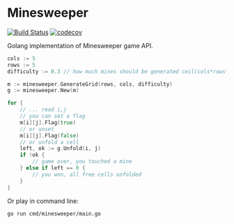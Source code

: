 # Minesweeper
[![Build Status](https://travis-ci.org/regeda/minesweeper.svg?branch=master)](https://travis-ci.org/regeda/minesweeper)
[![codecov](https://codecov.io/gh/regeda/minesweeper/branch/master/graph/badge.svg)](https://codecov.io/gh/regeda/minesweeper)

Golang implementation of Minesweeper game API.

```go
cols := 5
rows := 5
difficulty := 0.3 // how much mines should be generated ceil(cols*rows*difficulty)

m := minesweeper.GenerateGrid(rows, cols, difficulty)
g := minesweeper.New(m)

for {
	// ... read i,j
	// you can set a flag
	m[i][j].Flag(true)
	// or unset
	m[i][j].Flag(false)
	// or unfold a cell
	left, ok := g.Unfold(i, j)
	if !ok {
		// game over, you touched a mine
	} else if left == 0 {
		// you won, all free cells unfolded
	}
}
```

Or play in command line:
```
go run cmd/minesweeper/main.go
```
